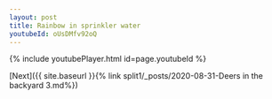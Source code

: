 ```yaml
---
layout: post
title: Rainbow in sprinkler water
youtubeId: oUsDMfv92oQ
---
```

 

 
 
 


{% include youtubePlayer.html id=page.youtubeId %}
 
[Next]({{ site.baseurl }}{% link  split1/_posts/2020-08-31-Deers in the backyard 3.md%})
 
